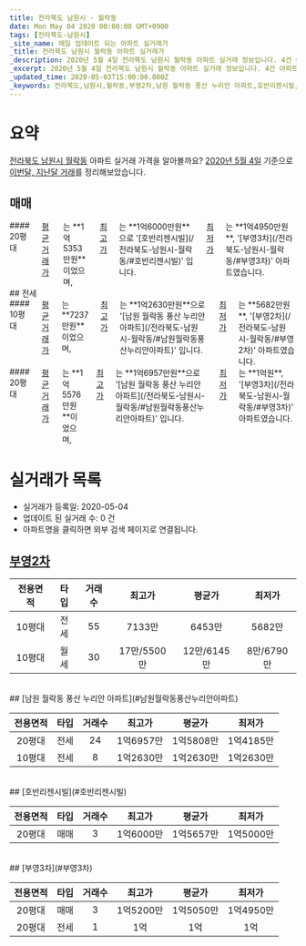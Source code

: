 ```yaml
---
title: 전라북도 남원시 - 월락동
date: Mon May 04 2020 00:00:00 GMT+0900
tags: [전라북도-남원시]
_site_name: 매일 업데이트 되는 아파트 실거래가
_title: 전라북도 남원시 월락동 아파트 실거래가
_description: 2020년 5월 4일 전라북도 남원시 월락동 아파트 실거래 정보입니다. 4건 아파트 정보가 있습니다.
_excerpt: 2020년 5월 4일 전라북도 남원시 월락동 아파트 실거래 정보입니다. 4건 아파트 정보가 있습니다.
_updated_time: 2020-05-03T15:00:00.000Z
_keywords: 전라북도,남원시,월락동,부영2차,남원 월락동 풍산 누리안 아파트,호반리젠시빌,부영3차
---
```





# 요약
<ins>전라북도 남원시 월락동</ins> 아파트 실거래 가격을 알아볼까요? <ins>2020년 5월 4일</ins> 기준으로 <ins>이번달, 지난달 거래</ins>를 정리해보았습니다.

## 매매
<div class="container">
<div class="twelve columns" markdown="1">
#### 20평대
<ins>평균 거래가</ins>는 **1억5353만원**이었으며, <ins>최고가</ins>는 **1억6000만원**으로 '[호반리젠시빌](/전라북도-남원시-월락동/#호반리젠시빌)' 입니다. <ins>최저가</ins>는 **1억4950만원**, '[부영3차](/전라북도-남원시-월락동/#부영3차)' 아파트였습니다.
</div>
</div>
## 전세
<div class="container">
<div class="six columns" markdown="1">
#### 10평대
<ins>평균 거래가</ins>는 **7237만원**이었으며, <ins>최고가</ins>는 **1억2630만원**으로 '[남원 월락동 풍산 누리안 아파트](/전라북도-남원시-월락동/#남원월락동풍산누리안아파트)' 입니다. <ins>최저가</ins>는 **5682만원**, '[부영2차](/전라북도-남원시-월락동/#부영2차)' 아파트였습니다.
</div>
<div class="six columns" markdown="1">
#### 20평대
<ins>평균 거래가</ins>는 **1억5576만원**이었으며, <ins>최고가</ins>는 **1억6957만원**으로 '[남원 월락동 풍산 누리안 아파트](/전라북도-남원시-월락동/#남원월락동풍산누리안아파트)' 입니다. <ins>최저가</ins>는 **1억원**, '[부영3차](/전라북도-남원시-월락동/#부영3차)' 아파트였습니다.
</div>
</div>



# 실거래가 목록
- 실거래가 등록일: 2020-05-04
- 업데이트 된 실거래 수: 0 건
- 아파트명을 클릭하면 외부 검색 페이지로 연결됩니다.

## [부영2차](#부영2차)

|전용면적|타입|거래수|최고가|평균가|최저가|
|:---:|:---:|:---:|:---:|:---:|:---:|
|10평대|<span class="deal-type-2">전세</span>|55|7133만|6453만|5682만|
|10평대|<span class="deal-type-3">월세</span>|30|17만/5500만|12만/6145만|8만/6790만|

<br/>
## [남원 월락동 풍산 누리안 아파트](#남원월락동풍산누리안아파트)

|전용면적|타입|거래수|최고가|평균가|최저가|
|:---:|:---:|:---:|:---:|:---:|:---:|
|20평대|<span class="deal-type-2">전세</span>|24|1억6957만|1억5808만|1억4185만|
|10평대|<span class="deal-type-2">전세</span>|8|1억2630만|1억2630만|1억2630만|

<br/>
## [호반리젠시빌](#호반리젠시빌)

|전용면적|타입|거래수|최고가|평균가|최저가|
|:---:|:---:|:---:|:---:|:---:|:---:|
|20평대|<span class="deal-type-1">매매</span>|3|1억6000만|1억5657만|1억5000만|

<br/>
## [부영3차](#부영3차)

|전용면적|타입|거래수|최고가|평균가|최저가|
|:---:|:---:|:---:|:---:|:---:|:---:|
|20평대|<span class="deal-type-1">매매</span>|3|1억5200만|1억5050만|1억4950만|
|20평대|<span class="deal-type-2">전세</span>|1|1억|1억|1억|

<br/>



